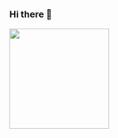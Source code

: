 ### Hi there 👋

<img height="180em" src="https://github-readme-stats.vercel.app/api?username=guikoller
                         &show_icons=true
                         &hide_border=true&
                         &count_private=true
                         &include_all_commits=true
                         &theme=dracula
                         &hide=stars,prs,issues,contribs" />

<!--
**guikoller/guikoller** is a ✨ _special_ ✨ repository because its `README.md` (this file) appears on your GitHub profile.

Here are some ideas to get you started:

- 🔭 I’m currently working on ...
- 🌱 I’m currently learning ...
- 👯 I’m looking to collaborate on ...
- 🤔 I’m looking for help with ...
- 💬 Ask me about ...
- 📫 How to reach me: ...
- 😄 Pronouns: ...
- ⚡ Fun fact: ...
-->
